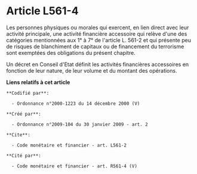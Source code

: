 # Article L561-4

Les personnes physiques ou morales qui exercent, en lien direct avec leur activité principale, une activité financière
accessoire qui relève d'une des catégories mentionnées aux 1° à 7° de l'article L. 561-2 et qui présente peu de risques de
blanchiment de capitaux ou de financement du terrorisme sont exemptées des obligations du présent chapitre. 

Un décret en Conseil d'Etat définit les activités financières accessoires en fonction de leur nature, de leur volume et du
montant des opérations.

**Liens relatifs à cet article**

	**Codifié par**:

	  - Ordonnance n°2000-1223 du 14 décembre 2000 (V)

	**Créé par**:

	  - Ordonnance n°2009-104 du 30 janvier 2009 - art. 2

	**Cite**:

	  - Code monétaire et financier - art. L561-2

	**Cité par**:

	  - Code monétaire et financier - art. R561-4 (V)
